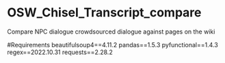 # OSW_Chisel_Transcript_compare
Compare NPC dialogue crowdsourced dialogue against pages on the wiki

#Requirements
beautifulsoup4==4.11.2
pandas==1.5.3
pyfunctional==1.4.3
regex==2022.10.31
requests==2.28.2
